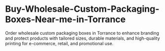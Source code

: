 # Buy-Wholesale-Custom-Packaging-Boxes-Near-me-in-Torrance
Order wholesale custom packaging boxes in Torrance to enhance branding and protect products with tailored sizes, durable materials, and high-quality printing for e-commerce, retail, and promotional use.
